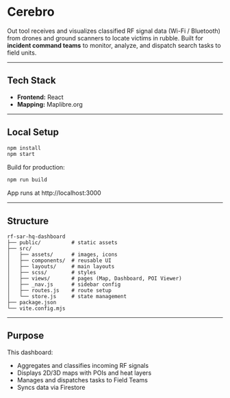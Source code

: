 # Cerebro

Out tool receives and visualizes classified RF signal data (Wi-Fi / Bluetooth) from drones and ground scanners to locate victims in rubble.
Built for **incident command teams** to monitor, analyze, and dispatch search tasks to field units.

---

## Tech Stack

- **Frontend:** React
- **Mapping:** Maplibre.org

---

## Local Setup

```bash
npm install
npm start
```

Build for production:

```bash
npm run build
```

App runs at http://localhost:3000

---

## Structure

```
rf-sar-hq-dashboard
├── public/          # static assets
├── src/
│   ├── assets/      # images, icons
│   ├── components/  # reusable UI
│   ├── layouts/     # main layouts
│   ├── scss/        # styles
│   ├── views/       # pages (Map, Dashboard, POI Viewer)
│   ├── _nav.js      # sidebar config
│   ├── routes.js    # route setup
│   └── store.js     # state management
├── package.json
└── vite.config.mjs
```

---

## Purpose

This dashboard:

- Aggregates and classifies incoming RF signals
- Displays 2D/3D maps with POIs and heat layers
- Manages and dispatches tasks to Field Teams
- Syncs data via Firestore
